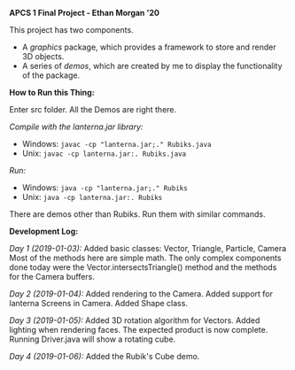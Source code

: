 __APCS 1 Final Project - Ethan Morgan '20__

This project has two components.
- A _graphics_ package, which provides a framework to store and render 3D objects.
- A series of _demos_, which are created by me to display the functionality of the package. 

__How to Run this Thing:__

Enter src folder. All the Demos are right there.

_Compile with the lanterna.jar library:_
- Windows: ```javac -cp "lanterna.jar;." Rubiks.java```
- Unix: ```javac -cp lanterna.jar:. Rubiks.java```

_Run:_
- Windows: ```java -cp "lanterna.jar;." Rubiks```
- Unix: ```java -cp lanterna.jar:. Rubiks```

There are demos other than Rubiks. Run them with similar commands.

__Development Log:__

_Day 1 (2019-01-03):_
Added basic classes: Vector, Triangle, Particle, Camera
Most of the methods here are simple math. The only complex components done today were the Vector.intersectsTriangle() method and the methods for the Camera buffers.

_Day 2 (2019-01-04):_
Added rendering to the Camera. Added support for lanterna Screens in Camera.
Added Shape class.

_Day 3 (2019-01-05):_
Added 3D rotation algorithm for Vectors.
Added lighting when rendering faces.
The expected product is now complete. Running Driver.java will show a rotating cube.

_Day 4 (2019-01-06):_
Added the Rubik's Cube demo.
